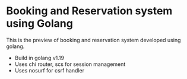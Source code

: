 # Booking and Reservation system using Golang

This is the preview of booking and reservation system developed using golang.
- Build in golang v1.19
- Uses chi router, scs for session management
- Uses nosurf for csrf handler
